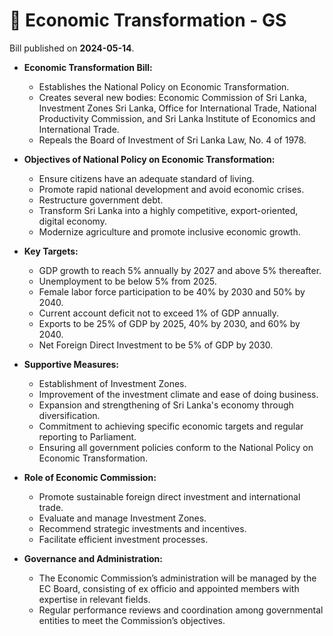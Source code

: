 # 📄  Economic Transformation - GS

Bill published on **2024-05-14**.

- **Economic Transformation Bill:**
  - Establishes the National Policy on Economic Transformation.
  - Creates several new bodies: Economic Commission of Sri Lanka, Investment Zones Sri Lanka, Office for International Trade, National Productivity Commission, and Sri Lanka Institute of Economics and International Trade.
  - Repeals the Board of Investment of Sri Lanka Law, No. 4 of 1978.

- **Objectives of National Policy on Economic Transformation:**
  - Ensure citizens have an adequate standard of living.
  - Promote rapid national development and avoid economic crises.
  - Restructure government debt.
  - Transform Sri Lanka into a highly competitive, export-oriented, digital economy.
  - Modernize agriculture and promote inclusive economic growth.

- **Key Targets:**
  - GDP growth to reach 5% annually by 2027 and above 5% thereafter.
  - Unemployment to be below 5% from 2025.
  - Female labor force participation to be 40% by 2030 and 50% by 2040.
  - Current account deficit not to exceed 1% of GDP annually.
  - Exports to be 25% of GDP by 2025, 40% by 2030, and 60% by 2040.
  - Net Foreign Direct Investment to be 5% of GDP by 2030.

- **Supportive Measures:**
  - Establishment of Investment Zones.
  - Improvement of the investment climate and ease of doing business.
  - Expansion and strengthening of Sri Lanka's economy through diversification.
  - Commitment to achieving specific economic targets and regular reporting to Parliament.
  - Ensuring all government policies conform to the National Policy on Economic Transformation.

- **Role of Economic Commission:**
  - Promote sustainable foreign direct investment and international trade.
  - Evaluate and manage Investment Zones.
  - Recommend strategic investments and incentives.
  - Facilitate efficient investment processes.

- **Governance and Administration:**
  - The Economic Commission’s administration will be managed by the EC Board, consisting of ex officio and appointed members with expertise in relevant fields.
  - Regular performance reviews and coordination among governmental entities to meet the Commission’s objectives.
